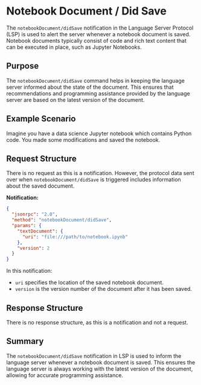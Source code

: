 # Notebook Document / Did Save

The `notebookDocument/didSave` notification in the Language Server Protocol (LSP) is used to alert the server whenever a notebook document is saved. Notebook documents typically consist of code and rich text content that can be executed in place, such as Jupyter Notebooks.

## Purpose

The `notebookDocument/didSave` command helps in keeping the language server informed about the state of the document. This ensures that recommendations and programming assistance provided by the language server are based on the latest version of the document.

## Example Scenario

Imagine you have a data science Jupyter notebook which contains Python code. You made some modifications and saved the notebook. 


## Request Structure

There is no request as this is a notification. However, the protocol data sent over when `notebookDocument/didSave` is triggered includes information about the saved document.

**Notification:**

```json
{
  "jsonrpc": "2.0",
  "method": "notebookDocument/didSave",
  "params": {
    "textDocument": {
      "uri": "file:///path/to/notebook.ipynb"
    },
    "version": 2
  }
}
```

In this notification:

- `uri` specifies the location of the saved notebook document.
- `version` is the version number of the document after it has been saved.


## Response Structure
There is no response structure, as this is a notification and not a request.

## Summary
The `notebookDocument/didSave` notification in LSP is used to inform the language server whenever a notebook document is saved. This ensures the language server is always working with the latest version of the document, allowing for accurate programming assistance.